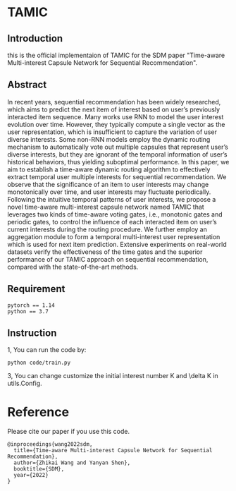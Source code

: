 

# TAMIC

## Introduction
this is the official implementaion of TAMIC for the SDM paper "Time-aware Multi-interest Capsule Network for Sequential Recommendation". 


## Abstract
In recent years, sequential recommendation has been widely
researched, which aims to predict the next item of interest
based on user’s previously interacted item sequence. Many
works use RNN to model the user interest evolution over
time. However, they typically compute a single vector as the
user representation, which is insufficient to capture the variation of user diverse interests. Some non-RNN models employ the dynamic routing mechanism to automatically vote
out multiple capsules that represent user’s diverse interests,
but they are ignorant of the temporal information of user’s
historical behaviors, thus yielding suboptimal performance.
In this paper, we aim to establish a time-aware dynamic
routing algorithm to effectively extract temporal user multiple interests for sequential recommendation. We observe
that the significance of an item to user interests may change
monotonically over time, and user interests may fluctuate
periodically. Following the intuitive temporal patterns of
user interests, we propose a novel time-aware multi-interest
capsule network named TAMIC that leverages two kinds of
time-aware voting gates, i.e., monotonic gates and periodic
gates, to control the influence of each interacted item on
user’s current interests during the routing procedure. We
further employ an aggregation module to form a temporal
multi-interest user representation which is used for next item
prediction. Extensive experiments on real-world datasets
verify the effectiveness of the time gates and the superior
performance of our TAMIC approach on sequential recommendation, compared with the state-of-the-art methods.

## Requirement

```
pytorch == 1.14
python == 3.7
```

## Instruction
1, You can run the code by: 

```
python code/train.py
```

3, You can change customize the initial interest number K and \delta K in utils.Config.


# Reference

Please cite our paper if you use this code.

```
@inproceedings{wang2022sdm,
  title={Time-aware Multi-interest Capsule Network for Sequential Recommendation},
  author={Zhikai Wang and Yanyan Shen},
  booktitle={SDM},
  year={2022}
}
```
